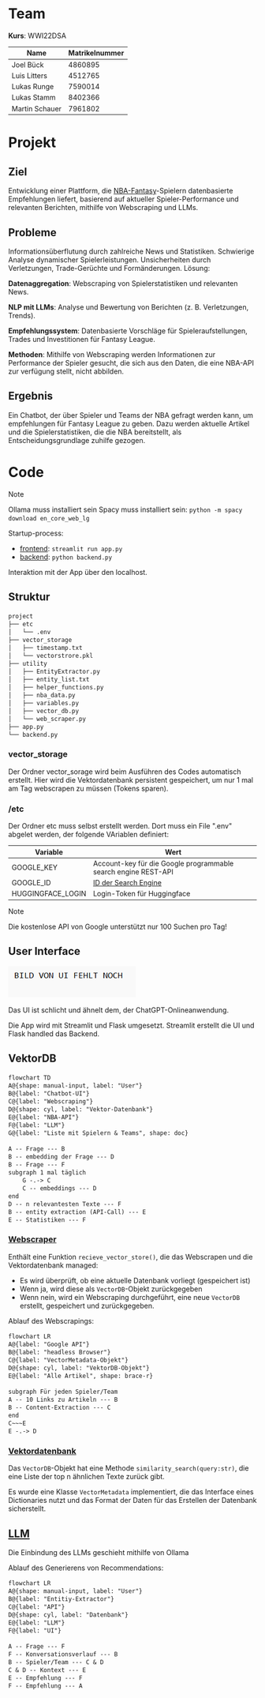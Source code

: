 # Team

__Kurs__: WWI22DSA

|Name|Matrikelnummer|
|-|-|
|Joel Bück|4860895|
|Luis Litters|4512765|
|Lukas Runge|7590014|
|Lukas Stamm|8402366|
|Martin Schauer|7961802|

# Projekt

## Ziel

Entwicklung einer Plattform, die [NBA-Fantasy](https://de.nbafantasy.nba.com/)-Spielern datenbasierte Empfehlungen liefert, basierend auf aktueller Spieler-Performance und relevanten Berichten, mithilfe von Webscraping und LLMs.

## Probleme

Informationsüberflutung durch zahlreiche News und Statistiken. Schwierige Analyse dynamischer Spielerleistungen. Unsicherheiten durch Verletzungen, Trade-Gerüchte und Formänderungen. Lösung:

__Datenaggregation__: Webscraping von Spielerstatistiken und relevanten News. 

__NLP mit LLMs__: Analyse und Bewertung von Berichten (z. B. Verletzungen, Trends).

__Empfehlungssystem__: Datenbasierte Vorschläge für Spieleraufstellungen, Trades und Investitionen für Fantasy League. 

__Methoden__: Mithilfe von Webscraping werden Informationen zur Performance der Spieler gesucht, die sich aus den Daten, die eine NBA-API zur verfügung stellt, nicht abbilden.

## Ergebnis

Ein Chatbot, der über Spieler und Teams der NBA gefragt werden kann, um empfehlungen für Fantasy League zu geben. Dazu werden aktuelle Artikel und die Spielerstatistiken, die die NBA bereitstellt, als Entscheidungsgrundlage zuhilfe gezogen.

# Code

> [!NOTE]
> Ollama muss installiert sein
> Spacy muss installiert sein: ```python -m spacy download en_core_web_lg```

Startup-process:

- [frontend](app.py): ```streamlit run app.py```
- [backend](backend.py): ```python backend.py```

Interaktion mit der App über den localhost.

## Struktur

```
project
├── etc
│   └── .env
├── vector_storage
│   ├── timestamp.txt
│   └── vectorstrore.pkl
├── utility
│   ├── EntityExtractor.py
│   ├── entity_list.txt
│   ├── helper_functions.py
│   ├── nba_data.py
│   ├── variables.py
│   ├── vector_db.py
│   └── web_scraper.py
├── app.py
└── backend.py
```

### vector_storage

Der Ordner vector_sorage wird beim Ausführen des Codes automatisch erstellt. Hier wird die Vektordatenbank persistent gespeichert, um nur 1 mal am Tag webscrapen zu müssen (Tokens sparen).

### /etc

Der Ordner etc muss selbst erstellt werden. Dort muss ein File ".env" abgelet werden, der folgende VAriablen definiert:

|Variable|Wert|
|-|-|
|GOOGLE_KEY|Account-key für die Google programmable search engine REST-API|
|GOOGLE_ID|[ID der Search Engine](https://programmablesearchengine.google.com/controlpanel/all)|
|HUGGINGFACE_LOGIN|Login-Token für Huggingface|

> [!NOTE]
> Die kostenlose API von Google unterstützt nur 100 Suchen pro Tag!

## User Interface

![Screenshot der UI](/documentation_img/ui_screenshot.png)

Das UI ist schlicht und ähnelt dem, der ChatGPT-Onlineanwendung. 

Die App wird mit Streamlit und Flask umgesetzt. Streamlit erstellt die UI und Flask handled das Backend.

## VektorDB

```mermaid
flowchart TD
A@{shape: manual-input, label: "User"}
B@{label: "Chatbot-UI"}
C@{label: "Webscraping"}
D@{shape: cyl, label: "Vektor-Datenbank"}
E@{label: "NBA-API"}
F@{label: "LLM"}
G@{label: "Liste mit Spielern & Teams", shape: doc}

A -- Frage --- B
B -- embedding der Frage --- D
B -- Frage --- F
subgraph 1 mal täglich
    G -.-> C
    C -- embeddings --- D
end
D -- n relevantesten Texte --- F
B -- entity extraction (API-Call) --- E
E -- Statistiken --- F
```

### [Webscraper](utility/web_scraper.py)

Enthält eine Funktion ```recieve_vector_store()```, die das Webscrapen und die Vektordatenbank managed:

- Es wird überprüft, ob eine aktuelle Datenbank vorliegt (gespeichert ist)
- Wenn ja, wird diese als ```VectorDB```-Objekt zurückgegeben
- Wenn nein, wird ein Webscraping durchgeführt, eine neue ```VectorDB``` erstellt, gespeichert und zurückgegeben.

Ablauf des Webscrapings:

```mermaid
flowchart LR
A@{label: "Google API"}
B@{label: "headless Browser"}
C@{label: "VectorMetadata-Objekt"}
D@{shape: cyl, label: "VektorDB-Objekt"}
E@{label: "Alle Artikel", shape: brace-r}

subgraph Für jeden Spieler/Team
A -- 10 Links zu Artikeln --- B
B -- Content-Extraction --- C
end
C~~~E
E -.-> D
```

### [Vektordatenbank](utility/vector_db.py)

Das ```VectorDB```-Objekt hat eine Methode ```similarity_search(query:str)```, die eine Liste der top n ähnlichen Texte zurück gibt.

Es wurde eine Klasse ```VectorMetadata``` implementiert, die das Interface eines Dictionaries nutzt und das Format der Daten für das Erstellen der Datenbank sicherstellt.

## [LLM](backend.py)

Die Einbindung des LLMs geschieht mithilfe von Ollama

Ablauf des Generierens von Recommendations:

```mermaid
flowchart LR
A@{shape: manual-input, label: "User"}
B@{label: "Entitiy-Extractor"}
C@{label: "API"}
D@{shape: cyl, label: "Datenbank"}
E@{label: "LLM"}
F@{label: "UI"}

A -- Frage --- F
F -- Konversationsverlauf --- B
B -- Spieler/Team --- C & D
C & D -- Kontext --- E
E -- Empfehlung --- F
F -- Empfehlung --- A
```
